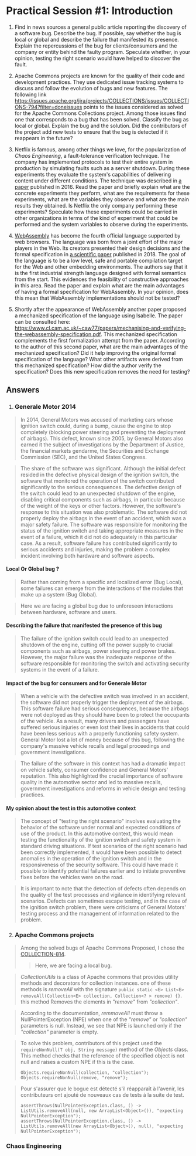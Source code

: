 # Practical Session #1: Introduction

1. Find in news sources a general public article reporting the discovery of a software bug. Describe the bug. If possible, say whether the bug is local or global and describe the failure that manifested its presence. Explain the repercussions of the bug for clients/consumers and the company or entity behind the faulty program. Speculate whether, in your opinion, testing the right scenario would have helped to discover the fault.

2. Apache Commons projects are known for the quality of their code and development practices. They use dedicated issue tracking systems to discuss and follow the evolution of bugs and new features. The following link https://issues.apache.org/jira/projects/COLLECTIONS/issues/COLLECTIONS-794?filter=doneissues points to the issues considered as solved for the Apache Commons Collections project. Among those issues find one that corresponds to a bug that has been solved. Classify the bug as local or global. Explain the bug and the solution. Did the contributors of the project add new tests to ensure that the bug is detected if it reappears in the future?

3. Netflix is famous, among other things we love, for the popularization of *Chaos Engineering*, a fault-tolerance verification technique. The company has implemented protocols to test their entire system in production by simulating faults such as a server shutdown. During these experiments they evaluate the system's capabilities of delivering content under different conditions. The technique was described in [a paper](https://arxiv.org/ftp/arxiv/papers/1702/1702.05843.pdf) published in 2016. Read the paper and briefly explain what are the concrete experiments they perform, what are the requirements for these experiments, what are the variables they observe and what are the main results they obtained. Is Netflix the only company performing these experiments? Speculate how these experiments could be carried in other organizations in terms of the kind of experiment that could be performed and the system variables to observe during the experiments.

4. [WebAssembly](https://webassembly.org/) has become the fourth official language supported by web browsers. The language was born from a joint effort of the major players in the Web. Its creators presented their design decisions and the formal specification in [a scientific paper](https://people.mpi-sws.org/~rossberg/papers/Haas,%20Rossberg,%20Schuff,%20Titzer,%20Gohman,%20Wagner,%20Zakai,%20Bastien,%20Holman%20-%20Bringing%20the%20Web%20up%20to%20Speed%20with%20WebAssembly.pdf) published in 2018. The goal of the language is to be a low level, safe and portable compilation target for the Web and other embedding environments. The authors say that it is the first industrial strength language designed with formal semantics from the start. This evidences the feasibility of constructive approaches in this area. Read the paper and explain what are the main advantages of having a formal specification for WebAssembly. In your opinion, does this mean that WebAssembly implementations should not be tested? 

5.  Shortly after the appearance of WebAssembly another paper proposed a mechanized specification of the language using Isabelle. The paper can be consulted here: https://www.cl.cam.ac.uk/~caw77/papers/mechanising-and-verifying-the-webassembly-specification.pdf. This mechanized specification complements the first formalization attempt from the paper. According to the author of this second paper, what are the main advantages of the mechanized specification? Did it help improving the original formal specification of the language? What other artifacts were derived from this mechanized specification? How did the author verify the specification? Does this new specification removes the need for testing?

## Answers

1. ### Generale Motor 2014 

> In 2014, General Motors was accused of marketing cars whose ignition switch could, during a bump, cause the engine to stop completely (blocking power steering and preventing the deployment of airbags). This defect, known since 2005, by General Motors also earned it the subject of investigations by the Department of Justice, the financial markets gendarme, the Securities and Exchange Commission (SEC), and the United States Congress.

> The share of the software was significant. Although the initial defect resided in the defective physical design of the ignition switch, the software that monitored the operation of the switch contributed significantly to the serious consequences. The defective design of the switch could lead to an unexpected shutdown of the engine, disabling critical components such as airbags, in particular because of the weight of the keys or other factors. However, the software's response to this situation was also problematic. The software did not properly deploy the airbags in the event of an accident, which was a major safety failure. The software was responsible for monitoring the status of the ignition switch and taking appropriate measures in the event of a failure, which it did not do adequately in this particular case. As a result, software failure has contributed significantly to serious accidents and injuries, making the problem a complex incident involving both hardware and software aspects.

#### Local Or Global bug ?

> Rather than coming from a specific and localized error (Bug Local), some failures can emerge from the interactions of the modules that make up a system (Bug Global).

> Here we are facing a global bug due to unforeseen interactions between hardware, software and users. 

#### Describing the failure that manifested the presence of this bug

> The failure of the ignition switch could lead to an unexpected shutdown of the engine, cutting off the power supply to crucial components such as airbags, power steering and power brakes. However, the major failure was the inadequate response of the software responsible for monitoring the switch and activating security systems in the event of a failure.

#### Impact of the bug for consumers and for Generale Motor

> When a vehicle with the defective switch was involved in an accident, the software did not properly trigger the deployment of the airbags. This software failure had serious consequences, because the airbags were not deployed as they should have been to protect the occupants of the vehicle. As a result, many drivers and passengers have suffered serious injuries or even lost their lives in accidents that could have been less serious with a properly functioning safety system.
> General Motor lost a lot of money because of this bug, following the company's massive vehicle recalls and legal proceedings and government investigations.

> The failure of the software in this context has had a dramatic impact on vehicle safety, consumer confidence and General Motors' reputation. This also highlighted the crucial importance of software quality in the automotive sector and led to massive recalls, government investigations and reforms in vehicle design and testing practices.

#### My opinion about the test in this automotive context

> The concept of "testing the right scenario" involves evaluating the behavior of the software under normal and expected conditions of use of the product. In this automotive context, this would mean testing the functionality of the ignition switch and safety system in standard driving situations.
> If test scenarios of the right scenario had been correctly implemented, it would have been possible to detect anomalies in the operation of the ignition switch and in the responsiveness of the security software. This could have made it possible to identify potential failures earlier and to initiate preventive fixes before the vehicles were on the road.

> It is important to note that the detection of defects often depends on the quality of the test processes and vigilance in identifying relevant scenarios. Defects can sometimes escape testing, and in the case of the ignition switch problem, there were criticisms of General Motors' testing process and the management of information related to the problem.

2. ### Apache Commons projects

> Among the solved bugs of Apache Commons Proposed, I chose the [COLLECTION-814](https://issues.apache.org/jira/projects/COLLECTIONS/issues/COLLECTIONS-814?filter=doneissues).
>
> > Here, we are facing a local bug.

> *CollectionUtils* is a class of Apache commons that provides utility methods and decorators for collection instances. one of these methods is *removeAll* with the signature `public static <E> List<E> removeAll(Collection<E> collection, Collection<? > remove) {}`. this method Removes the elements in *"remove"* from *"collection"*.

> According to the documentation, *remmoveAll* must throw a NullPointerException (NPE) when one of the *"remove"* or *"collection"* parameters is null. Instead, we see that NPE is launched only if the *"collection"* parameter is empty.

> To solve this problem, contributors of this project used the `requireNonNull(T obj, String message)` method of the *Objects* class. This method checks that the reference of the specified object is not null and raises a custom NPE if this is the case.
> ```
> Objects.requireNonNull(collection, "collection");
> Objects.requireNonNull(remove, "remove");
> ```

> Pour s'assurer que le bogue est détecté s'il réapparaît à l'avenir, les contributeurs ont ajouté de nouveaux cas de tests à la suite de test.
> ```
> assertThrows(NullPointerException.class, () -> ListUtils.removeAll(null, new ArrayList<Object>()), "expecting NullPointerException");
> assertThrows(NullPointerException.class, () -> ListUtils.removeAll(new ArrayList<Object>(), null), "expecting NullPointerException");
> ```

### Chaos Engineering
 
